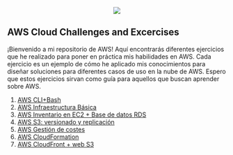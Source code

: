 <p align="center">
  <img src="https://user-images.githubusercontent.com/126183973/226096961-7ccb3c56-36af-4124-b38f-b0318e56699f.jpg" />
</p>

## **AWS Cloud Challenges and Excercises**

¡Bienvenido a mi repositorio de AWS! Aquí encontrarás diferentes ejercicios que he realizado para poner en práctica mis habilidades en AWS. Cada ejercicio es un ejemplo de cómo he aplicado mis conocimientos para diseñar soluciones para diferentes casos de uso en la nube de AWS. Espero que estos ejercicios sirvan como guía para aquellos que buscan aprender sobre AWS.

1. [AWS CLI+Bash](https://github.com/ccalvop/AWS-Challenges/blob/main/AWS_CLI%2BBash.md)
2. [AWS Infraestructura Básica](https://github.com/ccalvop/AWS-Challenges/blob/main/AWS_InfraestructuraBasica.md)
3. [AWS Inventario en EC2 + Base de datos RDS](https://github.com/ccalvop/AWS-Challenges/blob/main/AWS_InventarioEC2%2BDatabaseRDS.md)
4. [AWS S3: versionado y replicación](https://github.com/ccalvop/AWS-Challenges/blob/main/AWS_S3.md)
5. [AWS Gestión de costes](https://github.com/ccalvop/AWS-Challenges/blob/main/AWS_Costes.md)
6. [AWS CloudFormation](https://github.com/ccalvop/AWS-Challenges/blob/main/AWS_Automatizacion.md)
7. [AWS CloudFront + web S3](https://github.com/ccalvop/AWS-Challenges/blob/main/AWS_CloudFront%2BWeb_S3.md)
